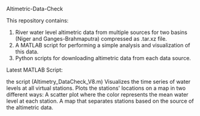Altimetric-Data-Check


This repository contains:
1. River water level altimetric data from multiple sources for two basins (Niger and Ganges-Brahmaputra) compressed as .tar.xz file.
2. A MATLAB script for performing a simple analysis and visualization of this data.
3. Python scripts for downloading altimetric data from each data source.


Latest MATLAB Script:

the script (Altimetry_DataCheck_V8.m) Visualizes the time series of water levels at all virtual stations. Plots the stations' locations on a map in two different ways:
A scatter plot where the color represents the mean water level at each station.
A map that separates stations based on the source of the altimetric data.
